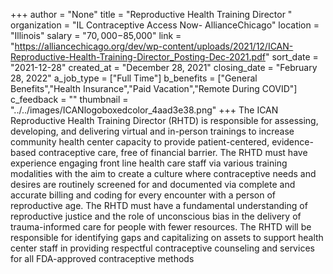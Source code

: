 +++
author = "None"
title = "Reproductive Health Training Director "
organization = "IL Contraceptive Access Now- AllianceChicago"
location = "Illinois"
salary = "$70,000-$85,000"
link = "https://alliancechicago.org/dev/wp-content/uploads/2021/12/ICAN-Reproductive-Health-Training-Director_Posting-Dec-2021.pdf"
sort_date = "2021-12-28"
created_at = "December 28, 2021"
closing_date = "February 28, 2022"
a_job_type = ["Full Time"]
b_benefits = ["General Benefits","Health Insurance","Paid Vacation","Remote During COVID"]
c_feedback = ""
thumbnail = "../../images/ICANlogoboxedcolor_4aad3e38.png"
+++
The  ICAN  Reproductive  Health  Training  Director  (RHTD)  is  responsible  for  assessing, developing, and delivering virtual and in-person trainings to increase community health center capacity to provide patient-centered,  evidence-based  contraceptive  care,  free  of  financial  barrier.    The  RHTD  must  have  experience engaging  front  line  health  care  staff  via  various  training  modalities  with  the  aim  to  create  a  culture  where contraceptive needs and desires are routinely screened for and documented via complete and accurate billing and coding for every encounter with a person of reproductive age. The RHTD must have a fundamental understanding of reproductive justice and the role of unconscious bias in the delivery of trauma-informed care for people with fewer resources.  The  RHTD  will  be  responsible  for  identifying  gaps  and  capitalizing  on  assets  to  support  health  center staff  in  providing  respectful  contraceptive  counseling  and  services  for  all  FDA-approved  contraceptive  methods